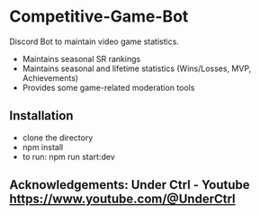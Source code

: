 # Competitive-Game-Bot

Discord Bot to maintain video game statistics.

- Maintains seasonal SR rankings
- Maintains seasonal and lifetime statistics (Wins/Losses, MVP, Achievements)
- Provides some game-related moderation tools

## Installation

- clone the directory
- npm install 
- to run: npm run start:dev

## Acknowledgements: Under Ctrl - Youtube https://www.youtube.com/@UnderCtrl
